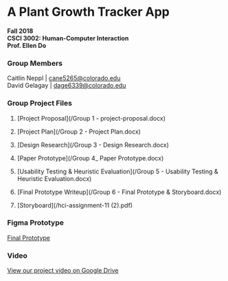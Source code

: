 # A Plant Growth Tracker App
**Fall 2018  
CSCI 3002: Human-Computer Interaction  
Prof. Ellen Do**  
  
### Group Members  
   Caitlin Neppl | cane5265@colorado.edu  
   David Gelagay | dage6339@colorado.edu
    
### Group Project Files
1. [Project Proposal](/Group 1 - project-proposal.docx)

2. [Project Plan](/Group 2 - Project Plan.docx)

3. [Design Research](/Group 3 - Design Research.docx)

4. [Paper Prototype](/Group 4_ Paper Prototype.docx)

5. [Usability Testing & Heuristic Evaluation](/Group 5 - Usability Testing & Heuristic Evaluation.docx)

6. [Final Prototype Writeup](/Group 6 - Final Prototype & Storyboard.docx)

7. [Storyboard](/hci-assignment-11 (2).pdf)

### Figma Prototype

[Final Prototype](https://www.figma.com/file/GHg7dNoEevBnxgugeBt4UWit/Final-Prototype?node-id=0%3A1)

### Video
[View our project video on Google Drive](https://drive.google.com/file/d/1bzJjWZP-SThdIB7BGDVTiP4ofgo5-yuU/view?usp=sharing)
